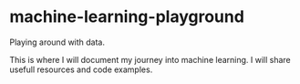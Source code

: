 machine-learning-playground
===========================

Playing around with data.

This is where I will document my journey into machine learning.
I will share usefull resources and code examples.



